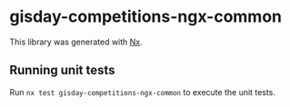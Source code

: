 # gisday-competitions-ngx-common

This library was generated with [Nx](https://nx.dev).

## Running unit tests

Run `nx test gisday-competitions-ngx-common` to execute the unit tests.
